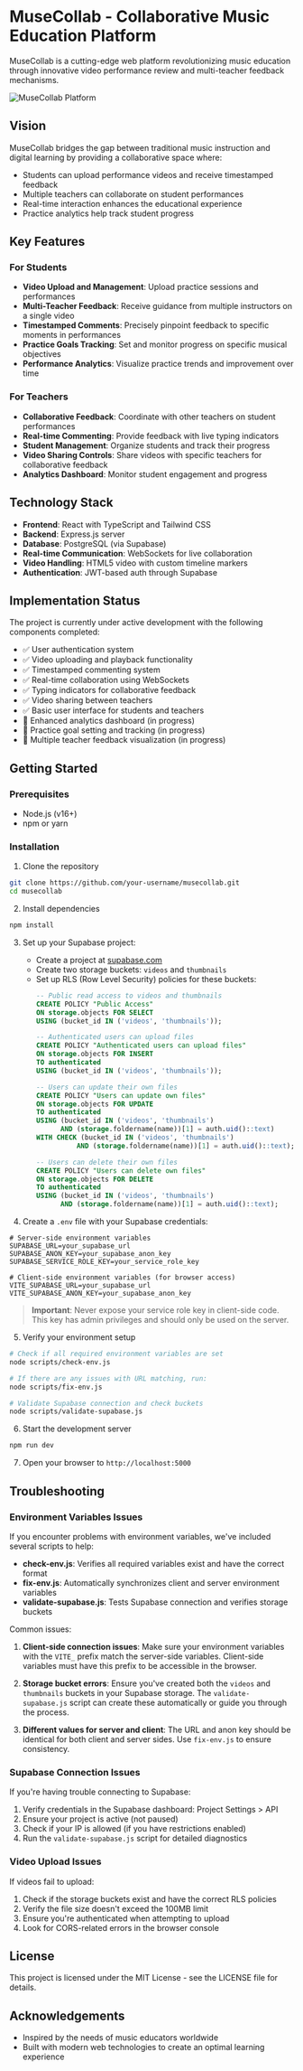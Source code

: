 # MuseCollab - Collaborative Music Education Platform

MuseCollab is a cutting-edge web platform revolutionizing music education through innovative video performance review and multi-teacher feedback mechanisms.

![MuseCollab Platform](https://i.imgur.com/placeholder.png)

## Vision

MuseCollab bridges the gap between traditional music instruction and digital learning by providing a collaborative space where:

- Students can upload performance videos and receive timestamped feedback
- Multiple teachers can collaborate on student performances
- Real-time interaction enhances the educational experience
- Practice analytics help track student progress

## Key Features

### For Students
- **Video Upload and Management**: Upload practice sessions and performances
- **Multi-Teacher Feedback**: Receive guidance from multiple instructors on a single video
- **Timestamped Comments**: Precisely pinpoint feedback to specific moments in performances
- **Practice Goals Tracking**: Set and monitor progress on specific musical objectives
- **Performance Analytics**: Visualize practice trends and improvement over time

### For Teachers
- **Collaborative Feedback**: Coordinate with other teachers on student performances
- **Real-time Commenting**: Provide feedback with live typing indicators
- **Student Management**: Organize students and track their progress
- **Video Sharing Controls**: Share videos with specific teachers for collaborative feedback
- **Analytics Dashboard**: Monitor student engagement and progress

## Technology Stack

- **Frontend**: React with TypeScript and Tailwind CSS
- **Backend**: Express.js server
- **Database**: PostgreSQL (via Supabase)
- **Real-time Communication**: WebSockets for live collaboration
- **Video Handling**: HTML5 video with custom timeline markers
- **Authentication**: JWT-based auth through Supabase

## Implementation Status

The project is currently under active development with the following components completed:

- ✅ User authentication system
- ✅ Video uploading and playback functionality
- ✅ Timestamped commenting system
- ✅ Real-time collaboration using WebSockets
- ✅ Typing indicators for collaborative feedback
- ✅ Video sharing between teachers
- ✅ Basic user interface for students and teachers
- 🔄 Enhanced analytics dashboard (in progress)
- 🔄 Practice goal setting and tracking (in progress)
- 🔄 Multiple teacher feedback visualization (in progress)

## Getting Started

### Prerequisites
- Node.js (v16+)
- npm or yarn

### Installation

1. Clone the repository
```bash
git clone https://github.com/your-username/musecollab.git
cd musecollab
```

2. Install dependencies
```bash
npm install
```

3. Set up your Supabase project:
   - Create a project at [supabase.com](https://supabase.com)
   - Create two storage buckets: `videos` and `thumbnails`
   - Set up RLS (Row Level Security) policies for these buckets:
     ```sql
     -- Public read access to videos and thumbnails
     CREATE POLICY "Public Access" 
     ON storage.objects FOR SELECT 
     USING (bucket_id IN ('videos', 'thumbnails'));

     -- Authenticated users can upload files
     CREATE POLICY "Authenticated users can upload files"
     ON storage.objects FOR INSERT 
     TO authenticated
     USING (bucket_id IN ('videos', 'thumbnails'));

     -- Users can update their own files
     CREATE POLICY "Users can update own files"
     ON storage.objects FOR UPDATE
     TO authenticated
     USING (bucket_id IN ('videos', 'thumbnails') 
           AND (storage.foldername(name))[1] = auth.uid()::text)
     WITH CHECK (bucket_id IN ('videos', 'thumbnails') 
               AND (storage.foldername(name))[1] = auth.uid()::text);

     -- Users can delete their own files
     CREATE POLICY "Users can delete own files"
     ON storage.objects FOR DELETE
     TO authenticated
     USING (bucket_id IN ('videos', 'thumbnails') 
           AND (storage.foldername(name))[1] = auth.uid()::text);
     ```

4. Create a `.env` file with your Supabase credentials:
```
# Server-side environment variables
SUPABASE_URL=your_supabase_url
SUPABASE_ANON_KEY=your_supabase_anon_key
SUPABASE_SERVICE_ROLE_KEY=your_service_role_key

# Client-side environment variables (for browser access)
VITE_SUPABASE_URL=your_supabase_url
VITE_SUPABASE_ANON_KEY=your_supabase_anon_key
```

   > **Important**: Never expose your service role key in client-side code. This key has admin privileges and should only be used on the server.

5. Verify your environment setup
```bash
# Check if all required environment variables are set
node scripts/check-env.js

# If there are any issues with URL matching, run:
node scripts/fix-env.js

# Validate Supabase connection and check buckets
node scripts/validate-supabase.js
```

6. Start the development server
```bash
npm run dev
```

7. Open your browser to `http://localhost:5000`

## Troubleshooting

### Environment Variables Issues

If you encounter problems with environment variables, we've included several scripts to help:

- **check-env.js**: Verifies all required variables exist and have the correct format
- **fix-env.js**: Automatically synchronizes client and server environment variables
- **validate-supabase.js**: Tests Supabase connection and verifies storage buckets

Common issues:

1. **Client-side connection issues**: Make sure your environment variables with the `VITE_` prefix match the server-side variables. Client-side variables must have this prefix to be accessible in the browser.

2. **Storage bucket errors**: Ensure you've created both the `videos` and `thumbnails` buckets in your Supabase storage. The `validate-supabase.js` script can create these automatically or guide you through the process.

3. **Different values for server and client**: The URL and anon key should be identical for both client and server sides. Use `fix-env.js` to ensure consistency.

### Supabase Connection Issues

If you're having trouble connecting to Supabase:

1. Verify credentials in the Supabase dashboard: Project Settings > API
2. Ensure your project is active (not paused)
3. Check if your IP is allowed (if you have restrictions enabled)
4. Run the `validate-supabase.js` script for detailed diagnostics

### Video Upload Issues

If videos fail to upload:

1. Check if the storage buckets exist and have the correct RLS policies
2. Verify the file size doesn't exceed the 100MB limit
3. Ensure you're authenticated when attempting to upload
4. Look for CORS-related errors in the browser console

## License

This project is licensed under the MIT License - see the LICENSE file for details.

## Acknowledgements

- Inspired by the needs of music educators worldwide
- Built with modern web technologies to create an optimal learning experience